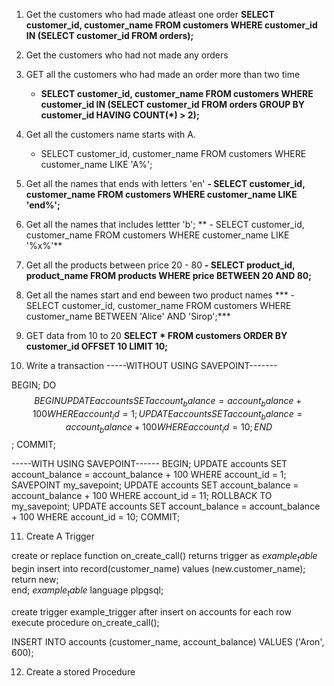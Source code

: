 1. Get the customers who had made atleast one order
   **SELECT customer_id, customer_name FROM customers WHERE customer_id IN (SELECT customer_id FROM orders);**

2. Get the customers who had not made any orders 
   
3. GET all the customers who had made an order more than two time
   - **SELECT customer_id, customer_name FROM customers WHERE customer_id IN (SELECT customer_id FROM orders GROUP BY customer_id HAVING COUNT(*) > 2);**
  
4. Get all the customers name starts with A.
   - SELECT customer_id, customer_name FROM customers WHERE customer_name LIKE 'A%';

5. Get all the names that ends with letters 'en'
   **- SELECT customer_id, customer_name FROM customers WHERE customer_name LIKE 'end%';**

6. Get all the names that includes lettter 'b';
   ** - SELECT customer_id, customer_name FROM customers WHERE customer_name LIKE '%x%'**

7. Get all the products between price 20 - 80
   **- SELECT product_id, product_name FROM products WHERE price BETWEEN 20 AND 80;**
8. Get all the names start and end beween two product names
  *** - SELECT customer_id, customer_name FROM customers WHERE customer_name BETWEEN 'Alice' AND 'Sirop';***

9. GET data from 10 to 20
   **SELECT * FROM customers ORDER BY customer_id OFFSET 10 LIMIT 10;**

10. Write a transaction 
   -----WITHOUT USING SAVEPOINT-------

   BEGIN;
   DO $$
   BEGIN
   UPDATE accounts SET account_balance = account_balance + 100 WHERE account_id = 1;
   UPDATE accounts SET account_balance = account_balance + 100 WHERE account_id = 10;
   END $$;
   COMMIT;

   -----WITH USING SAVEPOINT------
   BEGIN;
   UPDATE accounts SET account_balance = account_balance + 100 WHERE account_id = 1;
   SAVEPOINT my_savepoint;
   UPDATE accounts SET account_balance = account_balance + 100 WHERE account_id = 11;
   ROLLBACK TO my_savepoint;
   UPDATE accounts SET account_balance = account_balance + 100 WHERE account_id = 10;
   COMMIT;

11. Create A Trigger 
   
   create or replace function on_create_call() returns trigger as $example_table$
   begin
   insert into record(customer_name) values (new.customer_name);
   return new;	
   end;
   $example_table$ language plpgsql;

   create trigger example_trigger after insert on accounts
   for each row execute procedure on_create_call();

   INSERT INTO accounts (customer_name, account_balance) VALUES ('Aron', 600);

12. Create a stored Procedure 


